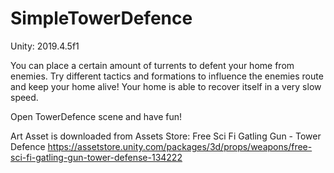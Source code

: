 # SimpleTowerDefence
 
Unity: 2019.4.5f1

You can place a certain amount of turrents to defent your home from enemies. Try different tactics and formations to influence the enemies route and keep your home alive! Your home is able to recover itself in a very slow speed.

Open TowerDefence scene and have fun!

Art Asset is downloaded from Assets Store:
Free Sci Fi Gatling Gun - Tower Defence
https://assetstore.unity.com/packages/3d/props/weapons/free-sci-fi-gatling-gun-tower-defense-134222
